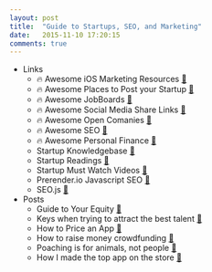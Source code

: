 ```yaml
---
layout: post
title:  "Guide to Startups, SEO, and Marketing"
date:   2015-11-10 17:20:15
comments: true
---
```


- Links
    - :fire: Awesome iOS Marketing Resources [:link:](https://github.com/sanketfirodiya/ios-marketing-resources)
    - :fire: Awesome Places to Post your Startup [:link:](https://github.com/mmccaff/PlacesToPostYourStartup)
    - :fire: Awesome JobBoards [:link:](https://github.com/wfhio/awesome-job-boards)
    - :fire: Awesome Social Media Share Links [:link:](https://github.com/vinkla/awesome-share-links)
    - :fire: Awesome Open Comanies [:link:](https://github.com/opencompany/awesome-open-company)
    - :fire: Awesome SEO [:link:](https://github.com/marcobiedermann/search-engine-optimization)
    - :fire: Awesome Personal Finance [:link:](https://github.com/ashishb/personal-finance-awesome)
    - Startup Knowledgebase [:link:](https://github.com/bnjs/StartupKnowledgeBase)
    - Startup Readings [:link:](https://github.com/dennybritz/startupreadings)
    - Startup Must Watch Videos [:link:](https://github.com/gerricchaplin/startup-must-watch)
    - Prerender.io Javascript SEO [:link:](https://github.com/prerender/prerender)
    - SEO.js [:link:](http://getseojs.com/)
- Posts
    - Guide to Your Equity [:link:](https://github.com/clef/handbook/blob/master/Hiring%20Documents/Guide%20to%20Your%20Equity.md)
    - Keys when trying to attract the best talent [:link:](http://blog.carbonfive.com/2015/09/16/creating-the-dream-team-transform-your-engineering-organization-to-attract-new-talent/)
    - How to Price an App [:link:](http://www.marco.org/2015/10/13/pragmatic-pricing)
    - How to raise money crowdfunding [:link:](https://medium.com/@jerols/6-things-we-learned-from-running-a-private-crowdfunding-campaign-33ac835de4dd)
    - Poaching is for animals, not people [:link:](https://signalvnoise.com/posts/3962-poaching-is-for-animals-not-employees)
    - How I made the top app on the store [:page_facing_up:](https://medium.com/@denzhadanov/how-to-launch-a-mac-app-and-become-1-top-paid-app-globally-4434bbfb51ee#.ff2sr5qv4)
